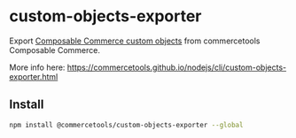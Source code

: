 # custom-objects-exporter

Export [Composable Commerce custom objects](https://docs.commercetools.com/http-api-projects-custom-objects.html) from commercetools Composable Commerce.

More info here: https://commercetools.github.io/nodejs/cli/custom-objects-exporter.html

## Install

```bash
npm install @commercetools/custom-objects-exporter --global
```
